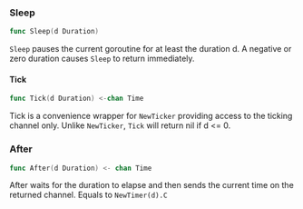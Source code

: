 ### Sleep
```go
func Sleep(d Duration)
```
`Sleep` pauses the current goroutine for at least the duration d. A negative or zero duration causes `Sleep` to return immediately.

#### Tick
```go
func Tick(d Duration) <-chan Time
```

Tick is a convenience wrapper for `NewTicker` providing access to the ticking channel only. Unlike `NewTicker`, `Tick` will return nil if d <= 0.

### After
```go
func After(d Duration) <- chan Time
```
After waits for the duration to elapse and then sends the current time on the returned channel. Equals to `NewTimer(d).C`